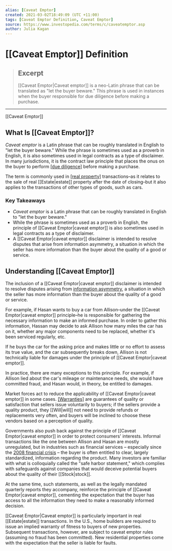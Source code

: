 ```yaml
---
alias: [Caveat Emptor]
created: 2021-03-02T18:49:09 (UTC +11:00)
tags: [Caveat Emptor Definition, Caveat Emptor]
source: https://www.investopedia.com/terms/c/caveatemptor.asp
author: Julia Kagan
---
```


# [[Caveat Emptor]] Definition

> ## Excerpt
> [[Caveat Emptor|Caveat emptor]] is a neo-Latin phrase that can be translated as "let the buyer beware." This phrase is used in instances when the buyer responsible for due diligence before making a purchase.

---

[[Caveat Emptor]]
## What Is [[Caveat Emptor]]?

_Caveat emptor_ is a Latin phrase that can be roughly translated in English to "let the buyer beware." While the phrase is sometimes used as a proverb in English, it is also sometimes used in legal contracts as a type of disclaimer. In many jurisdictions, it is the contract law principle that places the onus on the buyer to perform [[due diligence]](https://www.investopedia.com/terms/d/duediligence.asp) before making a purchase.

The term is commonly used in [[real property]](https://www.investopedia.com/terms/r/real-property.asp) transactions–as it relates to the sale of real [[Estate|estate]] property after the date of closing–but it also applies to the transactions of other types of goods, such as cars.

### Key Takeaways

-   _Caveat emptor_ is a Latin phrase that can be roughly translated in English to "let the buyer beware."
-   While the phrase is sometimes used as a proverb in English, the principle of [[Caveat Emptor|caveat emptor]] is also sometimes used in legal contracts as a type of disclaimer.
-   A [[Caveat Emptor|caveat emptor]] disclaimer is intended to resolve disputes that arise from information asymmetry, a situation in which the seller has more information than the buyer about the quality of a good or service.

## Understanding [[Caveat Emptor]]

The inclusion of a [[Caveat Emptor|caveat emptor]] disclaimer is intended to resolve disputes arising from [information asymmetry](https://www.investopedia.com/terms/a/asymmetricinformation.asp), a situation in which the seller has more information than the buyer about the quality of a good or service.

For example, if Hasan wants to buy a car from Allison–under the [[Caveat Emptor|caveat emptor]] principle–he is responsible for gathering the necessary information to make an informed purchase. In order to gather this information, Hassan may decide to ask Allison how many miles the car has on it, whether any major components need to be replaced, whether it's been serviced regularly, etc.

If he buys the car for the asking price and makes little or no effort to assess its true value, and the car subsequently breaks down, Allison is not technically liable for damages under the principle of [[Caveat Emptor|caveat emptor]]. 

In practice, there are many exceptions to this principle. For example, if Allison lied about the car's mileage or maintenance needs, she would have committed fraud, and Hasan would, in theory, be entitled to damages.

Market forces act to reduce the applicability of [[Caveat Emptor|caveat emptor]] in some cases. [[Warranties]](https://www.investopedia.com/terms/w/warranty.asp) are guarantees of quality or satisfaction that sellers issue voluntarily to buyers; if the sellers provide a quality product, they [[Will|will]] not need to provide refunds or replacements very often, and buyers will be inclined to choose these vendors based on a perception of quality. 

Governments also push back against the principle of [[Caveat Emptor|caveat emptor]] in order to protect consumers' interests. Informal transactions like the one between Allison and Hasan are mostly unregulated, but in industries such as financial services – especially since the [2008 financial crisis](https://www.investopedia.com/terms/g/great-recession.asp) – the buyer is often entitled to clear, largely standardized, information regarding the product. Many investors are familiar with what is colloquially called the "safe harbor statement," which complies with safeguards against companies that would deceive potential buyers about the quality of their [[Stock|stock]]. 

At the same time, such statements, as well as the legally mandated quarterly reports they accompany, reinforce the principle of [[Caveat Emptor|caveat emptor]], cementing the expectation that the buyer has access to all the information they need to make a reasonably informed decision.

[[Caveat Emptor|Caveat emptor]] is particularly important in real [[Estate|estate]] transactions. In the U.S., home builders are required to issue an implied warranty of fitness to buyers of new properties. Subsequent transactions, however, are subject to caveat emptor rules (assuming no fraud has been committed). New residential properties come with the expectation that the seller is liable for faults.
